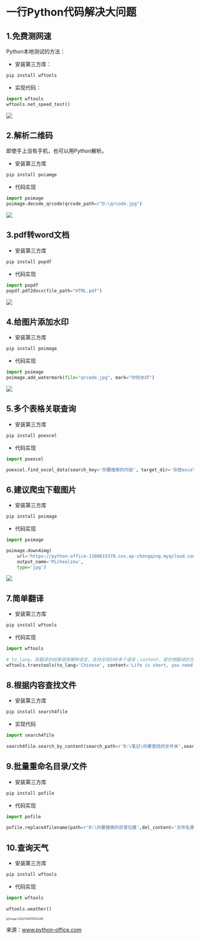 # 一行Python代码解决大问题



## 1.免费测网速

Python本地测试的方法：

- 安装第三方库：

```python
pip install wftools
```

- 实现代码：

```python
import wftools
wftools.net_speed_test()
```

![](https://gitee.com/zou_tangrui/note-pic/raw/master/img/202302171716844.png)



## 2.解析二维码

即使手上没有手机，也可以用Python解析。

- 安装第三方库

```python
pip install poiamge
```

- 代码实现

```python
import poimage
poimage.decode_qrcode(qrcode_path=r"D:\qrcode.jpg")
```

![](https://gitee.com/zou_tangrui/note-pic/raw/master/img/202302171716845.png)



## 3.pdf转word文档

- 安装第三方库

```python
pip install popdf
```

- 代码实现

```python
import popdf
popdf.pdf2docx(file_path="HTML.pdf")
```

![](https://gitee.com/zou_tangrui/note-pic/raw/master/img/202302171716846.png)



## 4.给图片添加水印

- 安装第三方库

```python
pip install poimage
```

- 代码实现

```python
import poimage
poimage.add_watermark(file="qrcode.jpg", mark="你的水印")
```

![](https://gitee.com/zou_tangrui/note-pic/raw/master/img/202302171716847.png)





## 5.多个表格关联查询

- 安装第三方库

```python
pip install poexcel
```

- 代码实现

```python
import poexcel

poexcel.find_excel_data(search_key='你要搜索的内容', target_dir='存放excel的文件夹位置')
```



## 6.建议爬虫下载图片

- 安装第三方库

```python
pip install poimage
```

- 代码实现

```python
import poimage

poimage.down4img(
    url='https://python-office-1300615378.cos.ap-chongqing.myqcloud.com/2-free-group.jpg',
    output_name='Michealzou',
    type='jpg')
```

![](https://gitee.com/zou_tangrui/note-pic/raw/master/img/202302171716848.png)



## 7.简单翻译

- 安装第三方库

```python
pip install wftools
```

- 代码实现

```python
import wftools  
  
# to_lang，是翻译的结果使用哪种语言，支持全球100多个语言；content，是你想翻译的文本内容
wftools.transtools(to_lang='Chinese', content='Life is short, you need Python')
```





## 8.根据内容查找文件

- 安装第三方库

```python
pip install search4file
```

- 实现代码

```python
import search4file  
  
search4file.search_by_content(search_path=r'D:\笔记\你要查找的文件夹',search_content='你要查找的内容')
```



## 9.批量重命名目录/文件

- 安装第三方库

```python
pip install pofile
```

- 代码实现

```python
import pofile  
  
pofile.replace4filename(path=r'D:\你要替换的目录位置',del_content='文件名里需要删除的内容',replace_content='文件名里需要替换的内容')
```



## 10.查询天气

- 安装第三方库

```python
pip install wftools
```

- 代码实现

```python
import wftools  
  
wftools.weather()
```

<img src="https://gitee.com/zou_tangrui/note-pic/raw/master/img/202302171716849.png" alt="image-20221204110532265" style="zoom:50%;" />

来源：www.python-office.com